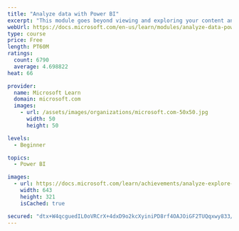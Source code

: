 ```yaml
---
title: "Analyze data with Power BI"
excerpt: "This module goes beyond viewing and exploring your content and explains how to interact with it by working with reports and dashboards to uncover and share new business insights."
webUrl: https://docs.microsoft.com/en-us/learn/modules/analyze-data-power-bi/
type: course
price: Free
length: PT60M
ratings:
  count: 6790
  average: 4.698822
heat: 66

provider:
  name: Microsoft Learn
  domain: microsoft.com
  images:
    - url: /assets/images/organizations/microsoft.com-50x50.jpg
      width: 50
      height: 50

levels:
  - Beginner

topics:
  - Power BI

images:
  - url: https://docs.microsoft.com/learn/achievements/analyze-explore-data-power-bi-social.png
    width: 643
    height: 321
    isCached: true

secured: "dtx+W4qcguedIL0oVRCrX+4dxD9o2kcXyiniPD8rf4OAJOiGF2TUQqxwy833/968SjMYtDb8gj1J9nq7Efg2zFgzMaeqOtFpgZyHxzzduYMSVliN2GOFMKjTAxHA5KeqjJVD375CQuqZz6eQ1VwFE2p7GN3WFyTbJWDUvC9KG2CPphI6XsUkxZPN7Dvp9jyf4ngflgAmEnkOctEW2gmyfSsJVq3k+3pQcUfwDZmdt9bl10bAirat1sdthAQgLEoe4ywEQkM9CUX4fC5hesoHjYiGx3OtC84iaaTjUR20Xjbh5JGmJWFKa3Pa/WQq+E1qQ30svDsI4olIg8vCbwIbEElzftiO0gz3OOMrK2elauJhDEnlaCDoHcuY5+tE8x8tS2U3cbfvdgEdTx1mHHHclGYq3VN/egFCYp1OaXhbwOc=;6X6WZmWejeonK3TlCkme+Q=="
---
```


